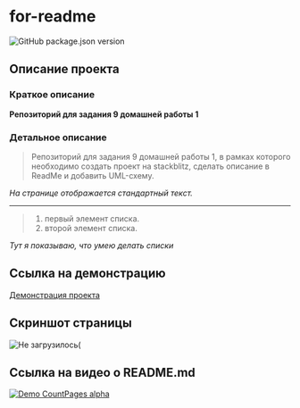 # for-readme #
![GitHub package.json version](https://img.shields.io/github/package-json/v/HunteRPVP/react_hw1_ex9)

## Описание проекта ##
### Краткое описание ###
**Репозиторий для задания 9 домашней работы 1**

### Детальное описание ###
> Репозиторий для задания 9 домашней работы 1, в рамках которого необходимо создать проект на stackblitz, сделать описание в ReadMe и добавить UML-схему.

*На странице отображается стандартный текст.*

---

> 1. первый элемент списка.
> 2. второй элемент списка.

*Тут я показываю, что умею делать списки*

## Ссылка на демонстрацию ##
[Демонстрация проекта](https://stackblitz.com/edit/js-zkyabq "Демо")

## Скриншот страницы ##
![Не загрузилось(](https://i.ibb.co/C6ky1LC/123.jpg)

## Ссылка на видео о README.md ##
[![Demo CountPages alpha](https://j.gifs.com/QnYGGl.gif)](https://www.youtube.com/embed/26pHLqNmx3Q)
